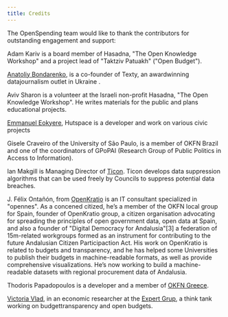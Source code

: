 ```yaml
---
title: Credits
---
```


The OpenSpending team would like to thank the contributors for outstanding engagement and support:

Adam Kariv is a board member of Hasadna, "The Open Knowledge Workshop" and a project lead of "Taktziv Patuakh" ("Open Budget").

[Anatoliy Bondarenko](http://texty.org.ua/), is a co-founder of Texty, an awardwinning datajournalism outlet in Ukraine . 

Aviv Sharon is a volunteer at the Israeli non-profit Hasadna, "The Open Knowledge Workshop". He writes materials for the public and plans educational projects.

[Emmanuel Eokyere](http://eokyere.blogspot.com/), Hutspace is a developer and work on various civic projects

Gisele Craveiro of the University of São Paulo, is a member of OKFN Brazil and one of the coordinators of GPoPAI (Research Group of Public Politics in Access to Information).

Ian Makgill is Managing Director of [Ticon](http://www.ticon.uk.com/). Ticon develops data suppression algorithms that can be used freely by Councils to suppress potential data breaches.

J. Félix Ontañón, from [OpenKratio](http://openkratio.org/) is an IT consultant specialized in "opennes". As a concened citized, he’s a member of the OKFN local group for Spain, founder of OpenKratio group, a citizen organisation advocating for spreading the principles of open government data, open data at Spain, and also a founder of "Digital Democracy for Andalusia"[3] a federation of 15m-related workgroups formed as an instrument for contributing to the future Andalusian Citizen Participaction Act. His work on OpenKratio is related to budgets and transparency, and he has helped some Universities to publish their budgets in machine-readable formats, as well as provide comprehensive visualizations. He’s now working to build a machine-readable datasets with regional procurement data of Andalusia.

Thodoris Papadopoulos is a developer and a member of [OKFN Greece](http://gr.okfn.org/).

[Victoria Vlad](https://twitter.com/victoriavladd), in an economic researcher at the [Expert Grup](http://Expert-Grup.org), a think tank working on budgettransparency and open budgets.



